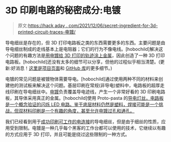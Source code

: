 # 3D 印刷电路的秘密成分:电镀

> 原文:[https://hack aday . com/2021/12/06/secret-ingredient-for-3d-printed-circuit-traces-电镀/](https://hackaday.com/2021/12/06/secret-ingredient-for-3d-printed-circuit-traces-electroplating/)

导电细丝是存在的，但 3D 打印电路板之类的东西需要更多的东西。主要问题是由导电细丝制成的走线基本上是电阻器；它们的行为不像电线。[hobochild]解决这个问题的有趣方法是[用电镀给 3D 打印的轨迹涂上金属](https://www.prusaprinters.org/prints/88763-simple-flashing-printed-circuit)，因此创造了一种 3D 打印电路板。[hobochild]还没有太多的细节可以分享，但他的过程似乎相当清楚。(更新:好消息！[这里是项目页面](https://projectquine.substack.com/p/the-printn-plate-series)和 [GitHub 库](https://github.com/projectquine/electroplating)的更多细节。)

电镀的常见问题是被镀物体需要导电。[hobochild]通过使用两种不同的材料来创建他的测试板来解决这个问题。基层印刷在常规(非导电)塑料中，电路板的超厚走线印刷在导电细丝中。[电镀](https://hackaday.com/2021/01/01/metal-plating-plastic-or-metal-parts/)负责覆盖导电迹线，产生一个非常好看的 3D 印刷电路板，其导体采用真正的金属。[hobochild]使用 Proto-pasta 的[导电灯丝，电路板是一个概念验证的闪烁 LED 电路。鉴于底层材料仍然是塑料，焊接可能是一个挑战，但双材料印刷是一个有趣的角度，甚至允许电镀过孔和通孔。](https://www.proto-pasta.com/pages/conductive-pla)

我们已经看到用于[成功印刷可工作的电连接](https://hackaday.com/2020/08/31/100-printed-flashlight-conductive-filament-and-melted-in-leads/)的导电细丝，但是由于细丝的性质，应用受到限制。电镀是一种几乎每个黑客的工作台都可以使用的技术，它继续以有趣的方式应用于 3D 打印，并且可能是绕过这些限制的一种方式。